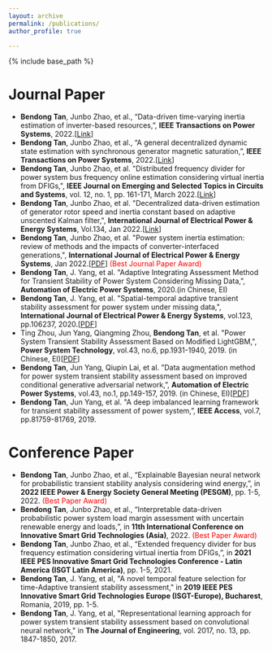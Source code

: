 ```yaml
---
layout: archive
permalink: /publications/
author_profile: true

---
```

{% include base_path %}
# Journal Paper
* **Bendong Tan**, Junbo Zhao, et al., “Data-driven time-varying inertia estimation of inverter-based resources,”, **IEEE Transactions on Power Systems**, 2022.[[Link](https://ieeexplore.ieee.org/document/9990924)]
* **Bendong Tan**, Junbo Zhao, et al., “A general decentralized dynamic state estimation with synchronous generator magnetic saturation,”, **IEEE Transactions on Power Systems**, 2022.[[Link](https://ieeexplore.ieee.org/document/9676646)]
* **Bendong Tan**, Junbo Zhao, et al. "Distributed frequency divider for power system bus frequency online
estimation considering virtual inertia from DFIGs,", **IEEE Journal on Emerging and Selected Topics in Circuits and Systems**, vol. 12, no. 1, pp. 161-171, March 2022.[[Link](https://ieeexplore.ieee.org/document/9926125)]
* **Bendong Tan**, Junbo Zhao, et al. "Decentralized data-driven estimation of generator rotor speed and inertia
constant based on adaptive unscented Kalman filter,", **International Journal of Electrical Power & Energy Systems**, Vol.134, Jan 2022.[[Link](https://www.sciencedirect.com/science/article/pii/S0142061521006013)]
* **Bendong Tan**, Junbo Zhao, et al. "Power system inertia estimation: review of methods and the impacts of
converter-interfaced generations,", **International Journal of Electrical Power & Energy Systems**, Jan 2022.[[PDF](https://www.sciencedirect.com/science/article/pii/S0142061521006013)] <font color=red>(Best Journal Paper Award)</font>
* **Bendong Tan**, J. Yang, et al. "Adaptive Integrating Assessment Method for Transient Stability of Power System Considering Missing Data,", **Automation of Electric Power Systems**, 2020.(in Chinese, EI)
* **Bendong Tan**, J. Yang, et al. "Spatial-temporal adaptive transient stability assessment for power system under missing data,", **International Journal of Electrical Power & Energy Systems**, vol.123, pp.106237, 2020.[[PDF](http://TBendong.github.io/files/paper5.pdf)]
* Ting Zhou, Jun Yang, Qiangming Zhou, **Bendong Tan**, et al. "Power System Transient Stability Assessment Based on Modified LightGBM,",  **Power System Technology**, vol.43, no.6, pp.1931-1940, 2019. (in Chinese, EI)[[PDF](http://TBendong.github.io/files/paper1.pdf)]
* **Bendong Tan**, Jun Yang, Qiupin Lai, et al. ”Data augmentation method for power system transient stability assessment based on improved conditional generative adversarial network,”, **Automation of Electric Power Systems**, vol.43, no.1, pp.149-157, 2019. (in Chinese, EI)[[PDF](http://TBendong.github.io/files/paper2.pdf)]
* **Bendong Tan**, Jun Yang, et al. "A deep imbalanced learning framework for transient stability assessment of power system,”, **IEEE Access**, vol.7, pp.81759-81769, 2019.    
  
# Conference Paper
* **Bendong Tan**, Junbo Zhao, et al., “Explainable Bayesian neural network for probabilistic transient stability analysis considering wind energy,”, in **2022 IEEE Power & Energy Society General Meeting (PESGM)**, pp. 1-5, 2022. <font color=red>(Best Paper Award)</font>
* **Bendong Tan**, Junbo Zhao, et al., “Interpretable data-driven probabilistic power system load margin assessment with uncertain renewable energy and loads,”, in **11th International Conference on Innovative Smart Grid Technologies (Asia)**, 2022. <font color=red>(Best Paper Award)</font>
* **Bendong Tan**, Junbo Zhao, et al., “Extended frequency divider for bus frequency estimation considering virtual inertia from DFIGs,”, in **2021 IEEE PES Innovative Smart Grid Technologies Conference - Latin America (ISGT Latin America)**, pp. 1-5, 2021.
* **Bendong Tan**, J. Yang, et al, "A novel temporal feature selection for time-Adaptive transient stability assessment," in **2019 IEEE PES Innovative Smart Grid Technologies Europe (ISGT-Europe), Bucharest**, Romania, 2019, pp. 1-5.  
* **Bendong Tan**, J. Yang, et al, "Representational learning approach for power system transient stability assessment based on convolutional neural network," in **The Journal of Engineering**, vol. 2017, no. 13, pp. 1847-1850, 2017.



